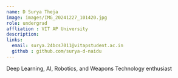 ```yaml
---
name: D Surya Theja
image: images/IMG_20241227_101420.jpg
role: undergrad
affliation : VIT AP University
description: 
links:
  email: surya.24bcs7011@vitapstudent.ac.in
  github : github.com/surya-d-naidu
---
```



Deep Learning, AI, Robotics, and Weapons Technology enthusiast
